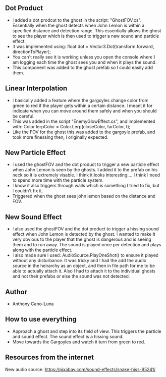 ## Dot Product

- I added a dot prodcut to the ghost in the script: "GhostFOV.cs". Essentially when the
  ghost detects when John Lemon is within a specified distance and detection range.
  This essentially allows the ghost to see the player which is then used to trigger
  a new sound and particle effect.
- It was implemented using: float dot = Vector3.Dot(transform.forward, directionToPlayer);
- You can't really see it is working unless you open the console where I am logging
  each time the ghost sees you and when it plays the sound.
- This component was added to the ghost prefab so I could easily add them.

## Linear Interpolation

- I basically added a feature where the gargoyles change color from green to red if
  the player gets within a certain distance. I meant it for indicate when you can
  move around them safely and when you should be careful.
- This was added in the script "EnemyGlowEffect.cs", and implemented with:
  Color lerpColor = Color.Lerp(closeColor, farColor, t);
- Like the FOV for the ghost this was added to the gargoyle prefab, and took more
  finessing then, I originally expected.

## New Particle Effect

- I used the ghostFOV and the dot product to trigger a new particle effect when John
  Lemon is seen by the ghosts. I added it to the prefab on his neck so it is extremely
  visable. I think it looks interesting.... I think I need to spend more time with the
  particle system.
- I know it also triggers through walls which is something I tried to fix, but I couldn't
  fix it.
- Triggered when the ghost sees john lemon based on the distance and FOV.

## New Sound Effect

- I also used the ghostFOV and the dot product to trigger a hissing sound effect when
  John Lemon is detected by the ghost. I wanted to make it very obvious to the player
  that the ghost is dangerous and is seeing them and to run away. The sound is played
  once per detection and plays along with the particle effect.
- I also made sure I used: AudioSource.PlayOneShot() to ensure it played without any
  disturbance. It was tricky and I had the add the audio source in the heirarchy as
  an object, and then in file path for me to be able to actually attach it. Also I
  had to attach it to the individual ghosts and not their prefabs or else the sound
  was not detected.

## Author

- Anthony Cano-Luna

## How to use everything

- Approach a ghost and step into its field of view. This triggers the particle and
  sound effect. The sound effect is a hissing sound.
- Move towards the Gargoyles and watch it turn from green to red.

## Resources from the internet

New audio source: https://pixabay.com/sound-effects/snake-hiss-95241/
